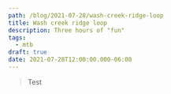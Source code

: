```yaml
---
path: /blog/2021-07-28/wash-creek-ridge-loop
title: Wash creek ridge loop
description: Three hours of "fun"
tags:
  - mtb
draft: true
date: 2021-07-28T12:00:00.000-06:00
---
```

> Test